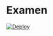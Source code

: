 # Examen

[![Deploy](https://www.herokucdn.com/deploy/button.svg)](https://socketwebapp.herokuapp.com/)
